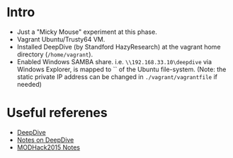 # Intro

- Just a "Micky Mouse" experiment at this phase.
- Vagrant Ubuntu/Trusty64 VM.
- Installed DeepDive (by Standford HazyResearch) at the vagrant home directory (`/home/vagrant`).
- Enabled Windows SAMBA share. i.e. `\\192.168.33.10\deepdive` via Windows Explorer, is mapped to `` of the Ubuntu file-system. (Note: the static private IP address can be changed in `./vagrant/vagrantfile` if needed)

# Useful referenes

- [DeepDive](http://deepdive.stanford.edu/)
- [Notes on DeepDive](https://gist.github.com/Atlas7/7c15b9bb5b3b9848cb2e)
- [MODHack2015 Notes](http://mathalope.co.uk/2015/09/21/hackathon-notes-modhack-mining-the-deep-web/)
